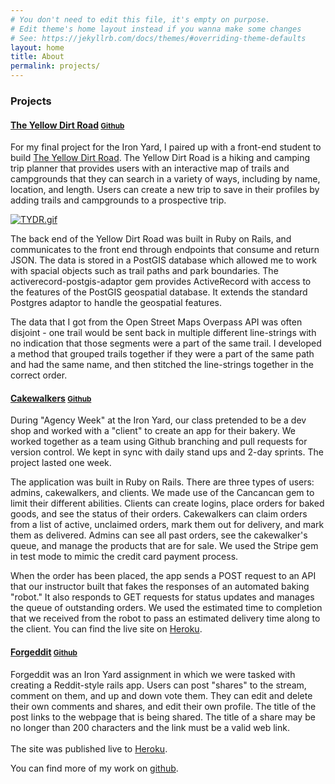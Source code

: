 ```yaml
---
# You don't need to edit this file, it's empty on purpose.
# Edit theme's home layout instead if you wanna make some changes
# See: https://jekyllrb.com/docs/themes/#overriding-theme-defaults
layout: home
title: About
permalink: projects/
---
```

<h3 class="projects"> Projects </h3>
<h4 class="project-header">
  <a href="#" onclick="toggle_visibility('ydr-descr');">The Yellow Dirt Road</a>
  <small><a href="https://github.com/tiy-trailblazers/trailblazers">Github</a></small>
</h4>

<div id="ydr-descr">
  <p>
    For my final project for the Iron Yard, I paired up with a front-end student to build <a href="https://yellow-dirt-road.herokuapp.com/#/">The Yellow Dirt Road</a>. The Yellow Dirt Road is a hiking and camping trip planner that provides users with an interactive map of trails and campgrounds that they can search in a variety of ways, including by name, location, and length. Users can create a new trip to save in their profiles by adding trails and campgrounds to a prospective trip.
  </p>

  <a href="https://postimg.org/image/tccbrv293/">
    <img src="https://s23.postimg.org/tp3py1kiz/TYDR.gif" alt="TYDR.gif">
  </a>

  <p>
    The back end of the Yellow Dirt Road was built in Ruby on Rails, and communicates to the front end through endpoints that consume and return JSON. The data is stored in a PostGIS database which allowed me to work with spacial objects such as trail paths and park boundaries. The activerecord-postgis-adaptor gem provides ActiveRecord with access to the features of the PostGIS geospatial database. It extends the standard Postgres adaptor to handle the geospatial features.
  </p>
  <p>
    The data that I got from the Open Street Maps Overpass API was often disjoint - one trail would be sent back in multiple different line-strings with no indication that those segments were a part of the same trail. I developed a method that grouped trails together if they were a part of the same path and had the same name, and then stitched the line-strings together in the correct order.
  </p>
</div>

<h4 class="project-header">
  <a href="#" onclick="toggle_visibility('cake-descr');">Cakewalkers</a>
  <small><a href="https://github.com/tiy-dc-ror-2016-oct/cakewalkers">Github</a></small>
</h4>

<div id="cake-descr">
  <p>
    During "Agency Week" at the Iron Yard, our class pretended to be a dev shop and worked with a "client" to create an app for their bakery. We worked together as a team using Github branching and pull requests for version control. We kept in sync with daily stand ups and 2-day sprints. The project lasted one week.
  </p>
  <p>
    The application was built in Ruby on Rails. There are three types of users: admins, cakewalkers, and clients. We made use of the Cancancan gem to limit their different abilities. Clients can create logins, place orders for baked goods, and see the status of their orders. Cakewalkers can claim orders from a list of active, unclaimed orders, mark them out for delivery, and mark them as delivered. Admins can see all past orders, see the cakewalker's queue, and manage the products that are for sale. We used the Stripe gem in test mode to mimic the credit card payment process.
  </p>
  <p>
    When the order has been placed, the app sends a POST request to an API that our instructor built that fakes the responses of an automated baking "robot." It also responds to GET requests for status updates and manages the queue of outstanding orders. We used the estimated time to completion that we received from the robot to pass an estimated delivery time along to the client. You can find the live site on <a href = "https://cakewalkers.herokuapp.com/">Heroku</a>.
  </p>
</div>
<h4 class="project-header">
  <a href="#" onclick="toggle_visibility('forgeddit-descr');">Forgeddit</a>
  <small><a href="https://github.com/arowan11/forgeddit-hw">Github</a></small>
</h4>
<div id="forgeddit-descr">
  <p>
    Forgeddit was an Iron Yard assignment in which we were tasked with creating a Reddit-style rails app. Users can post "shares" to the stream, comment on them, and up and down vote them. They can edit and delete their own comments and shares, and edit their own profile. The title of the post links to the webpage that is being shared. The title of a share may be no longer than 200 characters and the link must be a valid web link.
    <br>
    <br>
    The site was published live to <a href="https://secure-bastion-40242.herokuapp.com/">Heroku</a>.
  </p>
</div>
<p class='footer'>
  You can find more of my work on <a href= "https://github.com/arowan11/">github</a>.
</p>
